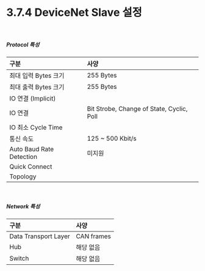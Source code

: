 ﻿# 3.7.4 DeviceNet Slave 설정

<br>

##### Protocol 특성

| **구분**                   | **사양**                  |
| :---                       | :---                      |
| 최대 입력 Bytes 크기        | 255 Bytes                 |
| 최대 출력 Bytes 크기        | 255 Bytes                 |
| IO 연결 (Implicit)         |                           |
| IO 연결                    | Bit Strobe, Change of State, Cyclic, Poll |
| IO 최소 Cycle Time         |                           |
| 통신 속도                  | 125 ~ 500 Kbit/s          |
| Auto Baud Rate Detection   | 미지원                    |
| Quick Connect              |                          |
| Topology                   |                          |


<br>

##### Network 특성

| **구분**                       | **사양**                   |
| :---                           | :---                      |
| Data Transport Layer           | CAN frames                |
| Hub                            | 해당 없음                  |
| Switch                         | 해당 없음                  |
